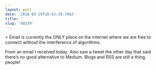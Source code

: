 ```yaml
---
layout: post
date: '2018-03-29T16:42:39.706Z'
title: ''
slug: '60159'
---
```

&gt; Email is currently the ONLY place on the internet where we are free to connect without the interference of algorithms.

From an email I received today.  Also saw a tweet the other day that said there’s no good alternative to Medium. Blogs and RSS are still a thing, people!
